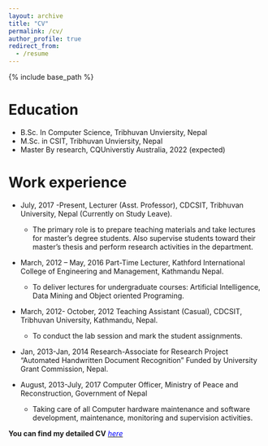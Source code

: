 ```yaml
---
layout: archive
title: "CV"
permalink: /cv/
author_profile: true
redirect_from:
  - /resume
---
```


{% include base_path %}

Education
======
* B.Sc. In Computer Science, Tribhuvan Unviersity, Nepal
* M.Sc. in CSIT, Tribhuvan Unviersity, Nepal
* Master By research, CQUniverstiy Australia, 2022 (expected)

Work experience
======
* July, 2017 -Present, Lecturer (Asst. Professor), CDCSIT, Tribhuvan University, Nepal (Currently on Study Leave).
  - The primary role is to prepare teaching materials and take lectures for master’s degree students. Also supervise students toward their master’s thesis and perform research activities in the department.
* March, 2012 – May, 2016	Part-Time Lecturer, Kathford International College of Engineering and Management, Kathmandu Nepal.
  - To deliver lectures for undergraduate courses: Artificial Intelligence, Data Mining and Object oriented Programing.

* March, 2012- October, 2012	Teaching Assistant (Casual), CDCSIT, Tribhuvan University, Kathmandu, Nepal.
  - To conduct the lab session and mark the student assignments.
* Jan, 2013-Jan, 2014 Research-Associate for Research Project “Automated Handwritten Document Recognition” Funded by University Grant Commission, Nepal.
* August, 2013-July, 2017	Computer Officer, Ministry of Peace and Reconstruction, Government of Nepal
  - Taking care of all Computer hardware maintenance and software development, maintenance, monitoring and supervision activities.

**You can find my detailed CV** [<span style="color:blue">*here*</span>](https://github.com/tejshahi/tejshahi.github.io/files/CV-Tej-2020.pdf)
